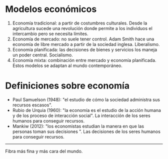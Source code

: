 # Modelos económicos
1. Economía tradicional: a partir de costumbres culturales. Desde la agricultura sucede una revolución donde permite a los individuos el intercambio pero se necesita límites.
2. Economía de mercado: no suele tener control. Adam Smith hace una economía de libre mercado a partir de la sociedad inglesa. Liberalismo.
3. Economía planificada: las decisiones de bienes y servicios los maneja un poder central. Socialismo.
4. Economía mixta: combinación entre mercado y economía planificada.
Estos modelos se adaptan al mundo contemporáneo.
# Definiciones sobre economía
- Paul Samuelson (1948): "el estudio de cómo la sociedad administra sus recursos escasos".
- Rubio de Urquia (1960): "la economía es el estudio de la acción humana y de los proceso de interacción social". La interacción de los seres humanos para conseguir recursos.
- Mankiw (2012): "los economistas estudian la manera en que las personas toman sus decisiones ". Las decisiones de los seres humanos para conseguir recursos.
---
Fibra más fina y más cara del mundo. 